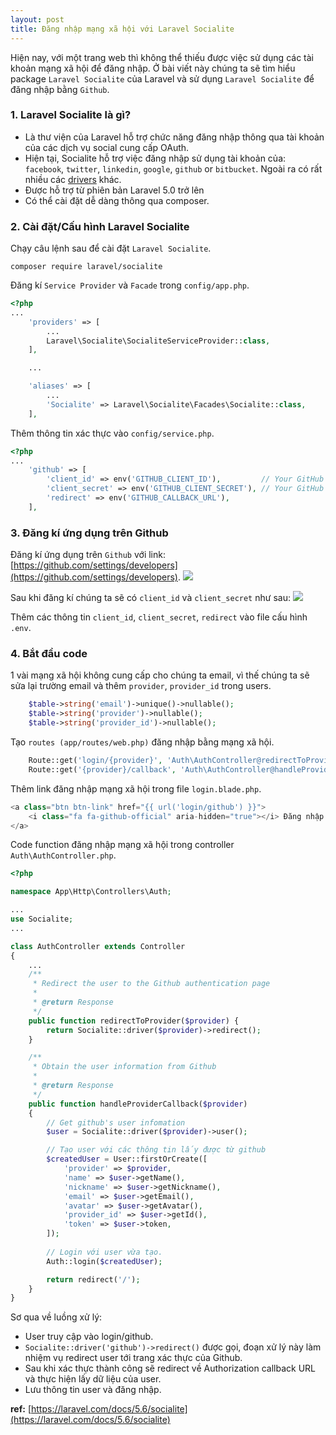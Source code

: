 ```yaml
---
layout: post
title: Đăng nhập mạng xã hội với Laravel Socialite
---
```


Hiện nay, với một trang web thì không thể thiếu được việc sử dụng các tài khoản mạng xã hội để đăng nhập. Ở bài viết này chúng ta sẽ tìm hiểu package `Laravel Socialite` của Laravel và sử dụng `Laravel Socialite` để đăng nhập bằng `Github`.

### 1. Laravel Socialite là gì?
* Là thư viện của Laravel hỗ trợ chức năng đăng nhập thông qua tài khoản của các dịch vụ social cung cấp OAuth.
* Hiện tại, Socialite hỗ trợ việc đăng nhập sử dụng tài khoản của: `facebook`, `twitter`, `linkedin`, `google`, `github` or `bitbucket`. Ngoài ra có rất nhiều các [drivers](https://socialiteproviders.github.io/contribute.html) khác.
* Được hỗ trợ từ phiên bản Laravel 5.0 trở lên
* Có thể cài đặt dễ dàng thông qua composer.

### 2. Cài đặt/Cấu hình Laravel Socialite
Chạy câu lệnh sau để cài đặt `Laravel Socialite`.
```
composer require laravel/socialite
```

Đăng kí `Service Provider` và `Facade` trong `config/app.php`.
```php
<?php
...
	'providers' => [
	    ...
	    Laravel\Socialite\SocialiteServiceProvider::class,
	],

	...

	'aliases' => [
     	...
    	'Socialite' => Laravel\Socialite\Facades\Socialite::class,
    ],
```

Thêm thông tin xác thực vào `config/service.php`.
```php
<?php
...
    'github' => [
        'client_id' => env('GITHUB_CLIENT_ID'),         // Your GitHub Client ID
        'client_secret' => env('GITHUB_CLIENT_SECRET'), // Your GitHub Client Secret
        'redirect' => env('GITHUB_CALLBACK_URL'),
    ],
```

### 3. Đăng kí ứng dụng trên Github
Đăng kí ứng dụng trên `Github` với link: [https://github.com/settings/developers](https://github.com/settings/developers).
![](https://images.viblo.asia/8c4894f0-dfde-4db8-97bd-084b9bbb8f69.png)

Sau khi đăng kí chúng ta sẽ có  `client_id` và `client_secret` như sau:
![](https://images.viblo.asia/1278dcdd-4238-46ff-9f79-330929dd5baa.png)

Thêm các thông tin `client_id`, `client_secret`, `redirect` vào file cấu hình `.env`.

### 4. Bắt đầu code
1 vài mạng xã hội không cung cấp cho chúng ta email, vì thế chúng ta sẽ sửa lại trường email và thêm `provider`, `provider_id` trong users.

```php
    $table->string('email')->unique()->nullable();
    $table->string('provider')->nullable();
    $table->string('provider_id')->nullable();
```

Tạo `routes (app/routes/web.php)` đăng nhập bằng mạng xã hội.
```php
    Route::get('login/{provider}', 'Auth\AuthController@redirectToProvider');
    Route::get('{provider}/callback', 'Auth\AuthController@handleProviderCallback');
```

Thêm link đăng nhập mạng xã hội trong file `login.blade.php`.
```php
<a class="btn btn-link" href="{{ url('login/github') }}">
    <i class="fa fa-github-official" aria-hidden="true"></i> Đăng nhập bằng Github
</a>
```

Code function đăng nhập mạng xã hội trong controller `Auth\AuthController.php`.

```php
<?php

namespace App\Http\Controllers\Auth;

...
use Socialite;
...

class AuthController extends Controller
{
    ...
    /**
     * Redirect the user to the Github authentication page
     *
     * @return Response
     */
    public function redirectToProvider($provider) {
        return Socialite::driver($provider)->redirect();
    }

    /**
     * Obtain the user information from Github
     *
     * @return Response
     */
    public function handleProviderCallback($provider) 
    {
        // Get github's user infomation
        $user = Socialite::driver($provider)->user();

        // Tạo user với các thông tin lấy được từ github
        $createdUser = User::firstOrCreate([
            'provider' => $provider,
            'name' => $user->getName(),
            'nickname' => $user->getNickname(),
            'email' => $user->getEmail(),
            'avatar' => $user->getAvatar(),
            'provider_id' => $user->getId(),
            'token' => $user->token,
        ]);
        
        // Login với user vừa tạo.
        Auth::login($createdUser);

        return redirect('/');
    }
}
```

Sơ qua về luồng xử lý:
* User truy cập vào login/github.
* `Socialite::driver('github')->redirect()` được gọi, đoạn xử lý này làm nhiệm vụ redirect user tới trang xác thực của Github.
* Sau khi xác thực thành công sẽ redirect về Authorization callback URL và thực hiện lấy dữ liệu của user.
* Lưu thông tin user và đăng nhập.


**ref:**
[https://laravel.com/docs/5.6/socialite](https://laravel.com/docs/5.6/socialite)